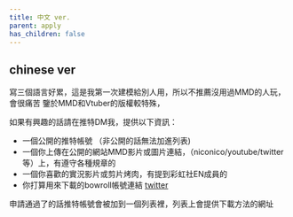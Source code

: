 ```yaml
---
title: 中文 ver.
parent: apply
has_children: false
---
```


## chinese ver
寫三個語言好累，這是我第一次建模給別人用，所以不推薦沒用過MMD的人玩，會很痛苦
鑒於MMD和Vtuber的版權較特殊，

如果有興趣的話請在推特DM我，提供以下資訊：
- 一個公開的推特帳號 （非公開的話無法加進列表)
- 一個你上傳在公開的網站MMD影片或圖片連結，（niconico/youtube/twitter等）上，有遵守各種規章的
- 一個你喜歡的實況影片或剪片烤肉，有提到彩虹社EN成員的
- 你打算用來下載的bowroll帳號連結
[twitter](https://twitter.com/hokekyooo)

申請通過了的話推特帳號會被加到一個列表裡，列表上會提供下載方法的網址
